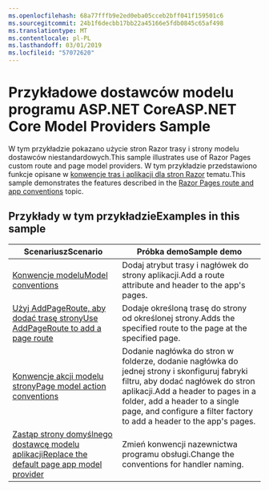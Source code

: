 ```yaml
---
ms.openlocfilehash: 68a77fffb9e2ed0eba05cceb2bff041f159501c6
ms.sourcegitcommit: 24b1f6decbb17bb22a45166e5fdb0845c65af498
ms.translationtype: MT
ms.contentlocale: pl-PL
ms.lasthandoff: 03/01/2019
ms.locfileid: "57072620"
---
```

# <a name="aspnet-core-model-providers-sample"></a><span data-ttu-id="a8fee-101">Przykładowe dostawców modelu programu ASP.NET Core</span><span class="sxs-lookup"><span data-stu-id="a8fee-101">ASP.NET Core Model Providers Sample</span></span>

<span data-ttu-id="a8fee-102">W tym przykładzie pokazano użycie stron Razor trasy i strony modelu dostawców niestandardowych.</span><span class="sxs-lookup"><span data-stu-id="a8fee-102">This sample illustrates use of Razor Pages custom route and page model providers.</span></span> <span data-ttu-id="a8fee-103">W tym przykładzie przedstawiono funkcje opisane w [konwencje tras i aplikacji dla stron Razor](https://docs.microsoft.com/aspnet/core/razor-pages/razor-pages-convention-features) tematu.</span><span class="sxs-lookup"><span data-stu-id="a8fee-103">This sample demonstrates the features described in the [Razor Pages route and app conventions](https://docs.microsoft.com/aspnet/core/razor-pages/razor-pages-convention-features) topic.</span></span>

## <a name="examples-in-this-sample"></a><span data-ttu-id="a8fee-104">Przykłady w tym przykładzie</span><span class="sxs-lookup"><span data-stu-id="a8fee-104">Examples in this sample</span></span>

| <span data-ttu-id="a8fee-105">Scenariusz</span><span class="sxs-lookup"><span data-stu-id="a8fee-105">Scenario</span></span> | <span data-ttu-id="a8fee-106">Próbka demo</span><span class="sxs-lookup"><span data-stu-id="a8fee-106">Sample demo</span></span> |
| -------- | ----------- |
| [<span data-ttu-id="a8fee-107">Konwencje modelu</span><span class="sxs-lookup"><span data-stu-id="a8fee-107">Model conventions</span></span>](https://docs.microsoft.com/aspnet/core/razor-pages/razor-pages-conventions#model-conventions) | <span data-ttu-id="a8fee-108">Dodaj atrybut trasy i nagłówek do strony aplikacji.</span><span class="sxs-lookup"><span data-stu-id="a8fee-108">Add a route attribute and header to the app's pages.</span></span> |
| [<span data-ttu-id="a8fee-109">Użyj AddPageRoute, aby dodać trasę strony</span><span class="sxs-lookup"><span data-stu-id="a8fee-109">Use AddPageRoute to add a page route</span></span>](https://docs.microsoft.com/aspnet/core/razor-pages/razor-pages-conventions#configure-a-page-route) | <span data-ttu-id="a8fee-110">Dodaje określoną trasę do strony od określonej strony.</span><span class="sxs-lookup"><span data-stu-id="a8fee-110">Adds the specified route to the page at the specified page.</span></span> |
| [<span data-ttu-id="a8fee-111">Konwencje akcji modelu strony</span><span class="sxs-lookup"><span data-stu-id="a8fee-111">Page model action conventions</span></span>](https://docs.microsoft.com/aspnet/core/razor-pages/razor-pages-conventions#page-model-action-conventions) | <span data-ttu-id="a8fee-112">Dodanie nagłówka do stron w folderze, dodanie nagłówka do jednej strony i skonfiguruj fabryki filtru, aby dodać nagłówek do stron aplikacji.</span><span class="sxs-lookup"><span data-stu-id="a8fee-112">Add a header to pages in a folder, add a header to a single page, and configure a filter factory to add a header to the app's pages.</span></span> |
| [<span data-ttu-id="a8fee-113">Zastąp strony domyślnego dostawcę modelu aplikacji</span><span class="sxs-lookup"><span data-stu-id="a8fee-113">Replace the default page app model provider</span></span>](https://docs.microsoft.com/aspnet/core/razor-pages/razor-pages-conventions#replace-the-default-page-app-model-provider) | <span data-ttu-id="a8fee-114">Zmień konwencji nazewnictwa programu obsługi.</span><span class="sxs-lookup"><span data-stu-id="a8fee-114">Change the conventions for handler naming.</span></span> |
